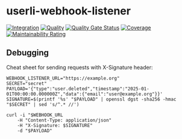 # userli-webhook-listener

[![Integration](https://github.com/systemli/userli-webhook-listener/actions/workflows/integration.yml/badge.svg)](https://github.com/systemli/userli-webhook-listener/actions/workflows/integration.yml) [![Quality](https://github.com/systemli/userli-webhook-listener/actions/workflows/quality.yml/badge.svg)](https://github.com/systemli/userli-webhook-listener/actions/workflows/quality.yml) [![Quality Gate Status](https://sonarcloud.io/api/project_badges/measure?project=systemli_userli-webhook-listener&metric=alert_status)](https://sonarcloud.io/summary/new_code?id=systemli_userli-webhook-listener) [![Coverage](https://sonarcloud.io/api/project_badges/measure?project=systemli_userli-webhook-listener&metric=coverage)](https://sonarcloud.io/summary/new_code?id=systemli_userli-webhook-listener) [![Maintainability Rating](https://sonarcloud.io/api/project_badges/measure?project=systemli_userli-webhook-listener&metric=sqale_rating)](https://sonarcloud.io/summary/new_code?id=systemli_userli-webhook-listener)

## Debugging

Cheat sheet for sending requests with X-Signature header:

```shell
WEBHOOK_LISTENER_URL="https://example.org"
SECRET="secret"
PAYLOAD='{"type":"user.deleted","timestamp":"2025-01-01T00:00:00.000000Z","data":{"email":"user@example.org"}}'
SIGNATURE=$(printf '%s' "$PAYLOAD" | openssl dgst -sha256 -hmac "$SECRET" | sed 's/^.* //')

curl -i "$WEBHOOK_URL 
	-H "Content-Type: application/json" 
	-H "X-Signature: $SIGNATURE" 
	-d "$PAYLOAD"
```
